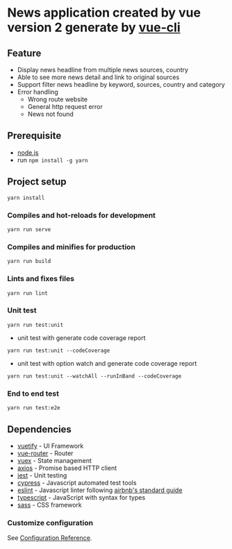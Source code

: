 # News application created by vue version 2 generate by [vue-cli](https://cli.vuejs.org/)

## Feature
- Display news headline from multiple news sources, country
- Able to see more news detail and link to original sources
- Support filter news headline by keyword, sources, country and category
- Error handling
  - Wrong route website
  - General http request error
  - News not found

## Prerequisite
- [node.js](https://nodejs.org/en/)
- run `npm install -g yarn` 

## Project setup
```
yarn install
```

### Compiles and hot-reloads for development
```
yarn run serve
```

### Compiles and minifies for production
```
yarn run build
```

### Lints and fixes files
```
yarn run lint
```

### Unit test
```
yarn run test:unit
```
- unit test with generate code coverage report
```
yarn run test:unit --codeCoverage 
```
- unit test with option watch and generate code coverage report
```
yarn run test:unit --watchAll --runInBand --codeCoverage 
```

### End to end test
```
yarn run test:e2e
```

## Dependencies
- [vuetify](https://vuetifyjs.com/en/) - UI Framework
- [vue-router](https://router.vuejs.org/) - Router
- [vuex](https://vuex.vuejs.org/) - State management
- [axios](https://github.com/axios/axios) - Promise based HTTP client  
- [jest](https://jestjs.io/) - Unit testing
- [cypress](https://docs.cypress.io/) - Javascript automated test tools
- [eslint](https://eslint.org/) - Javascript linter following [airbnb's standard guide](https://github.com/airbnb/javascript)
- [typescript](https://www.typescriptlang.org/) - JavaScript with syntax for types
- [sass](https://sass-lang.com/) - CSS framework

### Customize configuration
See [Configuration Reference](https://cli.vuejs.org/config/).
